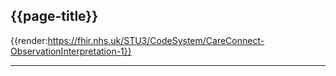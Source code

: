 ## {{page-title}}

{{render:https://fhir.nhs.uk/STU3/CodeSystem/CareConnect-ObservationInterpretation-1}}

---